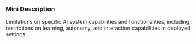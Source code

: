 ### Mini Description

Limitations on specific AI system capabilities and functionalities, including restrictions on learning, autonomy, and interaction capabilities in deployed settings.
